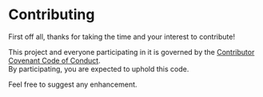 # Contributing

First off all, thanks for taking the time and your interest to contribute!

This project and everyone participating in it is governed by the [Contributor Covenant Code of Conduct](https://github.com/nikotaf/noMac/blob/master/CODE_OF_CONDUCT.md).<br>By participating, you are expected to uphold this code.

Feel free to suggest any enhancement.
